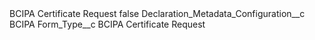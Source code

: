 <?xml version="1.0" encoding="UTF-8"?>
<CustomMetadata xmlns="http://soap.sforce.com/2006/04/metadata" xmlns:xsi="http://www.w3.org/2001/XMLSchema-instance" xmlns:xsd="http://www.w3.org/2001/XMLSchema">
    <label>BCIPA Certificate Request</label>
    <protected>false</protected>
    <values>
        <field>Declaration_Metadata_Configuration__c</field>
        <value xsi:type="xsd:string">BCIPA</value>
    </values>
    <values>
        <field>Form_Type__c</field>
        <value xsi:type="xsd:string">BCIPA Certificate Request</value>
    </values>
</CustomMetadata>
